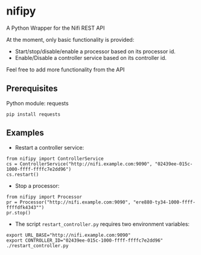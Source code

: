 # nifipy

A Python Wrapper for the Nifi REST API

At the moment, only basic functionality is provided:
* Start/stop/disable/enable a processor based on its processor id.
* Enable/Disable a controller service based on its controller id.

Feel free to add more functionality from the API

## Prerequisites

Python module: requests

```
pip install requests
```

## Examples

* Restart a controller service:
```
from nifipy import ControllerService
cs = ControllerService("http://nifi.example.com:9090", "02439ee-015c-1000-ffff-ffffc7e2dd96")
cs.restart()
```

* Stop a processor:
```
from nifipy import Processor
pr = Processor("http://nifi.example.com:9090", "ere880-ty34-1000-ffff-ffffdfk4343"")
pr.stop()
```

* The script `restart_controller.py` requires two environment variables:
```
export URL_BASE="http://nifi.example.com:9090"
export CONTROLLER_ID="02439ee-015c-1000-ffff-ffffc7e2dd96"
./restart_controller.py
```


